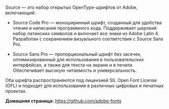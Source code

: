 Source — это набор открытых OpenType-шрифтов от Adobe, включающий:

* Source Code Pro — моноширинный шрифт, созданный для удобства чтения и написания программного кода.
Поддерживает широкий набор латинских символов и включает все знаки из Adobe Latin 4. Разработан с сохранением визуального соответствия с Source Sans Pro.

* Source Sans Pro — пропорциональный шрифт без засечек, оптимизированный для использования в пользовательских интерфейсах,
а также для текста на экране и в печати. Обеспечивает высокую читаемость и универсальность.

Оба шрифта распространяются под лицензией SIL Open Font License (OFL) и подходят для использования в различных цифровых и печатных проектах.

**Домашняя страница:** <https://github.com/adobe-fonts>
